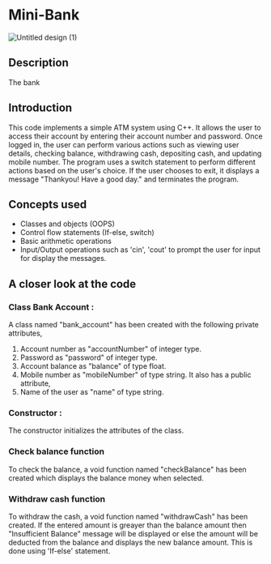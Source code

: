 # Mini-Bank

![Untitled design (1)](https://github.com/Anshul-V/Mini-Bank/assets/134433637/dd43850c-bb06-4084-b038-0c7b9b9ca4a2)

## Description 
The bank 
## Introduction
This code implements a simple ATM system using C++. It allows the user to access their account by entering their account number and password. Once logged in, the user can perform various actions such as  viewing user details, checking balance, withdrawing cash, depositing cash, and updating mobile number. The program uses a switch statement to perform different actions based on the user's choice. If the user chooses to exit, it displays a message "Thankyou! Have a good day." and terminates the program.

## Concepts used
* Classes and objects (OOPS)
* Control flow statements (If-else, switch)
* Basic arithmetic operations
* Input/Output operations such as 'cin', 'cout' to prompt the user for input for display the messages.

## A closer look at the code
### Class Bank Account : 
A class named "bank_account" has been created with the following private attributes,
1. Account number as "accountNumber" of integer type.
2. Password as "password" of integer type.
3. Account balance as "balance" of type float.
4. Mobile number as "mobileNumber" of type string.
It also has a public attribute,
1. Name of the user as "name" of type string.

### Constructor :
The constructor initializes the attributes of the class.

### Check balance function
To check the balance, a void function named "checkBalance" has been created which displays the balance money when selected.

### Withdraw cash function 
To withdraw the cash, a void function named "withdrawCash" has been created. If the entered amount is greayer than the balance amount then "Insufficient Balance" message will be displayed or else the amount will be deducted from the balance and displays the new balance amount. This is done using 'If-else' statement.



